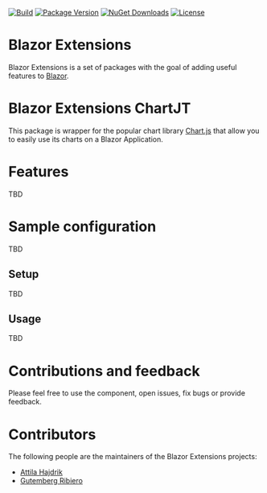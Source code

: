 [![Build](https://github.com/BlazorExtensions/ChartJS/workflows/CI/badge.svg)](https://github.com/BlazorExtensions/ChartJS/actions)
[![Package Version](https://img.shields.io/nuget/v/Blazor.Extensions.ChartJS.svg)](https://www.nuget.org/packages/Blazor.Extensions.ChartJS)
[![NuGet Downloads](https://img.shields.io/nuget/dt/Blazor.Extensions.ChartJS.svg)](https://www.nuget.org/packages/Blazor.Extensions.ChartJS)
[![License](https://img.shields.io/github/license/BlazorExtensions/ChartJS.svg)](https://github.com/BlazorExtensions/Logging/blob/master/LICENSE)

# Blazor Extensions

Blazor Extensions is a set of packages with the goal of adding useful features to [Blazor](https://blazor.net).

# Blazor Extensions ChartJT

This package is wrapper for the popular chart library [Chart.js](https://www.chartjs.org) that allow you to easily use its charts on a Blazor Application.

# Features

TBD

# Sample configuration

TBD

## Setup

TBD

## Usage

TBD

# Contributions and feedback

Please feel free to use the component, open issues, fix bugs or provide feedback.

# Contributors

The following people are the maintainers of the Blazor Extensions projects:

- [Attila Hajdrik](https://github.com/attilah)
- [Gutemberg Ribiero](https://github.com/galvesribeiro)
